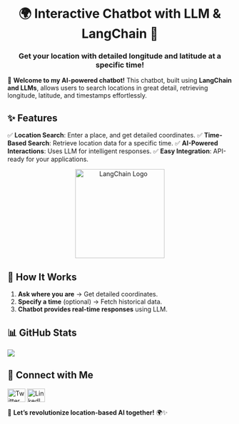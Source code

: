 

<h1 align="center">🌍 Interactive Chatbot with LLM & LangChain 📍</h1>
<h3 align="center">Get your location with detailed longitude and latitude at a specific time!</h3>

🚀 **Welcome to my AI-powered chatbot!**
This chatbot, built using **LangChain and LLMs**, allows users to search locations in great detail, retrieving longitude, latitude, and timestamps effortlessly.

## ✨ Features
✅ **Location Search**: Enter a place, and get detailed coordinates.
✅ **Time-Based Search**: Retrieve location data for a specific time.
✅ **AI-Powered Interactions**: Uses LLM for intelligent responses.
✅ **Easy Integration**: API-ready for your applications.


<div align="center">
  <img src="https://raw.githubusercontent.com/hwchase17/langchain/master/docs/assets/logo.png" alt="LangChain Logo" width="200">
</div>

## 🚀 How It Works
1. **Ask where you are** → Get detailed coordinates.
2. **Specify a time** (optional) → Fetch historical data.
3. **Chatbot provides real-time responses** using LLM.



## 📊 GitHub Stats
![](https://github-readme-streak-stats.herokuapp.com/?user=your-github-username&theme=vision-friendly-dark&hide_border=false)

## 🙌 Connect with Me
<p align="left">
<a href="https://twitter.com/yourusername" target="blank"><img align="center" src="https://raw.githubusercontent.com/rahuldkjain/github-profile-readme-generator/master/src/images/icons/Social/twitter.svg" alt="Twitter" height="30" width="40" /></a>
<a href="https://linkedin.com/in/yourlinkedin" target="blank"><img align="center" src="https://raw.githubusercontent.com/rahuldkjain/github-profile-readme-generator/master/src/images/icons/Social/linked-in-alt.svg" alt="LinkedIn" height="30" width="40" /></a>
</p>

🚀 **Let’s revolutionize location-based AI together!** 🌍✨
